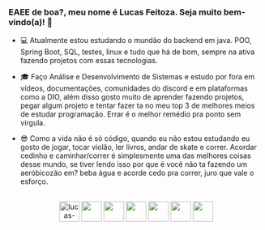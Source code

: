 ### EAEE de boa?, meu nome é Lucas Feitoza. Seja muito bem-vindo(a)! 👋

* 💻 Atualmente estou estudando o mundão do backend em java. POO, Spring Boot, SQL, testes, linux e tudo que há de bom, sempre na ativa fazendo projetos com essas tecnologias.
 
* 🎓 Faço Análise e Desenvolvimento de Sistemas e estudo por fora em vídeos, documentações, comunidades do discord e em plataformas como a DIO, além disso gosto muito de aprender fazendo projetos, pegar algum projeto e tentar fazer ta no meu top 3 de melhores meios de estudar programação. Errar é o melhor remédio pra ponto sem virgula. 

* 😎 Como a vida não é só código, quando eu não estou estudando eu gosto de jogar, tocar violão, ler livros, andar de skate e correr. Acordar cedinho e caminhar/correr é simplesmente uma das melhores coisas desse mundo, se tiver lendo isso por que é você não ta fazendo um aeróbicozão em? beba água e acorde cedo pra correr, juro que vale o esforço. 

<div style="display: inline_block" align="center"><br>
  <img align="center" alt="lucas-java" height="40" width="40" src="https://cdn.jsdelivr.net/gh/devicons/devicon/icons/java/java-original.svg">
  <img align="center" alt="" height="40" width="40" src="https://cdn.jsdelivr.net/gh/devicons/devicon/icons/javascript/javascript-original.svg">
  <img align="center" alt="" height="40" width="40" src="https://cdn.jsdelivr.net/gh/devicons/devicon/icons/spring/spring-original.svg">
  <img align="center" alt="" height="40" width="40" src="https://cdn.jsdelivr.net/gh/devicons/devicon/icons/html5/html5-original.svg">
  <img align="center" alt="" height="40" width="40" src="https://cdn.jsdelivr.net/gh/devicons/devicon/icons/css3/css3-original.svg">
  <img align="center" alt="" height="40" width="40" src="https://cdn.jsdelivr.net/gh/devicons/devicon/icons/postgresql/postgresql-original.svg">
  <img align="center" alt="" height="40" width="40" src="https://cdn.jsdelivr.net/gh/devicons/devicon/icons/docker/docker-original.svg">
</div>
